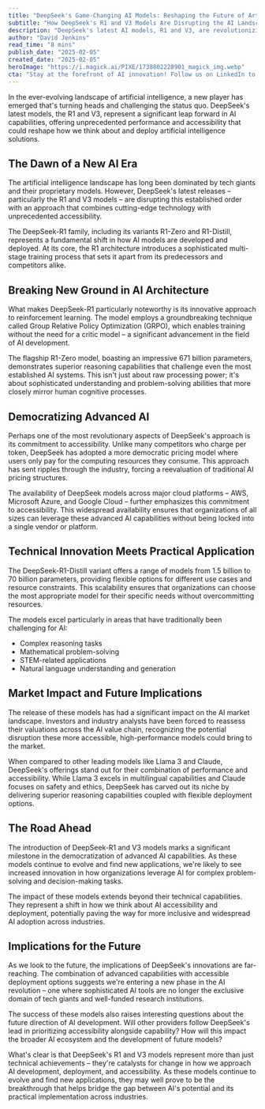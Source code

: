 ```yaml
---
title: "DeepSeek's Game-Changing AI Models: Reshaping the Future of Artificial Intelligence"
subtitle: "How DeepSeek's R1 and V3 Models Are Disrupting the AI Landscape"
description: "DeepSeek's latest AI models, R1 and V3, are revolutionizing the artificial intelligence landscape with unprecedented performance and accessibility. These models introduce innovative approaches to reinforcement learning and demonstrate superior reasoning capabilities, while adopting a democratic pricing model that challenges industry norms. Their widespread availability across major cloud platforms and flexible deployment options mark a significant step toward democratizing advanced AI capabilities."
author: "David Jenkins"
read_time: "8 mins"
publish_date: "2025-02-05"
created_date: "2025-02-05"
heroImage: "https://i.magick.ai/PIXE/1738802228901_magick_img.webp"
cta: "Stay at the forefront of AI innovation! Follow us on LinkedIn to join our community of tech enthusiasts and industry experts as we explore groundbreaking developments in artificial intelligence."
---
```


In the ever-evolving landscape of artificial intelligence, a new player has emerged that's turning heads and challenging the status quo. DeepSeek's latest models, the R1 and V3, represent a significant leap forward in AI capabilities, offering unprecedented performance and accessibility that could reshape how we think about and deploy artificial intelligence solutions.

## The Dawn of a New AI Era

The artificial intelligence landscape has long been dominated by tech giants and their proprietary models. However, DeepSeek's latest releases – particularly the R1 and V3 models – are disrupting this established order with an approach that combines cutting-edge technology with unprecedented accessibility.

The DeepSeek-R1 family, including its variants R1-Zero and R1-Distill, represents a fundamental shift in how AI models are developed and deployed. At its core, the R1 architecture introduces a sophisticated multi-stage training process that sets it apart from its predecessors and competitors alike.

## Breaking New Ground in AI Architecture

What makes DeepSeek-R1 particularly noteworthy is its innovative approach to reinforcement learning. The model employs a groundbreaking technique called Group Relative Policy Optimization (GRPO), which enables training without the need for a critic model – a significant advancement in the field of AI development.

The flagship R1-Zero model, boasting an impressive 671 billion parameters, demonstrates superior reasoning capabilities that challenge even the most established AI systems. This isn't just about raw processing power; it's about sophisticated understanding and problem-solving abilities that more closely mirror human cognitive processes.

## Democratizing Advanced AI

Perhaps one of the most revolutionary aspects of DeepSeek's approach is its commitment to accessibility. Unlike many competitors who charge per token, DeepSeek has adopted a more democratic pricing model where users only pay for the computing resources they consume. This approach has sent ripples through the industry, forcing a reevaluation of traditional AI pricing structures.

The availability of DeepSeek models across major cloud platforms – AWS, Microsoft Azure, and Google Cloud – further emphasizes this commitment to accessibility. This widespread availability ensures that organizations of all sizes can leverage these advanced AI capabilities without being locked into a single vendor or platform.

## Technical Innovation Meets Practical Application

The DeepSeek-R1-Distill variant offers a range of models from 1.5 billion to 70 billion parameters, providing flexible options for different use cases and resource constraints. This scalability ensures that organizations can choose the most appropriate model for their specific needs without overcommitting resources.

The models excel particularly in areas that have traditionally been challenging for AI:
- Complex reasoning tasks
- Mathematical problem-solving
- STEM-related applications
- Natural language understanding and generation

## Market Impact and Future Implications

The release of these models has had a significant impact on the AI market landscape. Investors and industry analysts have been forced to reassess their valuations across the AI value chain, recognizing the potential disruption these more accessible, high-performance models could bring to the market.

When compared to other leading models like Llama 3 and Claude, DeepSeek's offerings stand out for their combination of performance and accessibility. While Llama 3 excels in multilingual capabilities and Claude focuses on safety and ethics, DeepSeek has carved out its niche by delivering superior reasoning capabilities coupled with flexible deployment options.

## The Road Ahead

The introduction of DeepSeek-R1 and V3 models marks a significant milestone in the democratization of advanced AI capabilities. As these models continue to evolve and find new applications, we're likely to see increased innovation in how organizations leverage AI for complex problem-solving and decision-making tasks.

The impact of these models extends beyond their technical capabilities. They represent a shift in how we think about AI accessibility and deployment, potentially paving the way for more inclusive and widespread AI adoption across industries.

## Implications for the Future

As we look to the future, the implications of DeepSeek's innovations are far-reaching. The combination of advanced capabilities with accessible deployment options suggests we're entering a new phase in the AI revolution – one where sophisticated AI tools are no longer the exclusive domain of tech giants and well-funded research institutions.

The success of these models also raises interesting questions about the future direction of AI development. Will other providers follow DeepSeek's lead in prioritizing accessibility alongside capability? How will this impact the broader AI ecosystem and the development of future models?

What's clear is that DeepSeek's R1 and V3 models represent more than just technical achievements – they're catalysts for change in how we approach AI development, deployment, and accessibility. As these models continue to evolve and find new applications, they may well prove to be the breakthrough that helps bridge the gap between AI's potential and its practical implementation across industries.